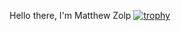 Hello there, I'm Matthew Zolp
[![trophy](https://github-profile-trophy.vercel.app/?username=ryo-ma)](https://github.com/ryo-ma/github-profile-trophy)
<!--
**matthew-zolp/matthew-zolp** is a ✨ _special_ ✨ repository because its `README.md` (this file) appears on your GitHub profile.

Here are some ideas to get you started:

- 🔭 I’m currently working on ...
- 🌱 I’m currently learning ...
- 👯 I’m looking to collaborate on ...
- 🤔 I’m looking for help with ...
- 💬 Ask me about ...
- 📫 How to reach me: ...
- 😄 Pronouns: ...
- ⚡ Fun fact: ...
-->
